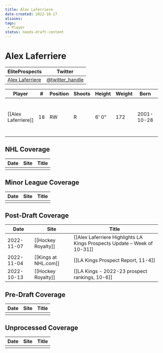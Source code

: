 ```yaml
---
title: Alex Laferriere
date-created: 2022-10-17
aliases: 
tags:
 - Player
status: needs-draft-content
---
```


# Alex Laferriere

| EliteProspects                                                                  | Twitter                                 |
| ------------------------------------------------------------------------------- | --------------------------------------- |
| [Alex Laferriere](https://www.eliteprospects.com/player/450718/alex-laferriere) | [@twitter_handle](https://twitter.com/) |

| Player          | \#  | Position | Shoots | Height | Weight | Born       | Birthplace       | Draft                       |
| --------------- | --- | -------- | ------ | ------ | ------ | ---------- | ---------------- | --------------------------- |
| [[Alex Laferriere]] | 18  | RW       | R      | 6' 0"  | 172    | 2001-10-28 | Chatham, NJ, USA | LAK 3rd Rd 2020, 83 overall | 



## NHL  Coverage
| Date | Site | Title |
| ---- | ---- | ----- |
|      |      |       |



## Minor League Coverage
| Date | Site | Title |
| ---- | ---- | ----- |
|      |      |       |




## Post-Draft Coverage
| Date       | Site                 | Title                                                                    |
| ---------- | -------------------- | ------------------------------------------------------------------------ |
| 2022-11-07 | [[Hockey Royalty]]   | [[Alex Laferriere Highlights LA Kings Prospects Update – Week of 10-31]] |
| 2022-11-04 | [[Kings at NHL.com]] | [[LA Kings Prospect Report, 11-4]]                                       |
| 2022-10-13 | [[Hockey Royalty]]   | [[LA Kings - 2022-23 prospect rankings, 10-6]] |



## Pre-Draft Coverage
| Date | Site | Title |
| ---- | ---- | ----- |
|      |      |       |


## Unprocessed Coverage
| Date | Site | Title |
| ---- | ---- | ----- |
|      |      |       |
